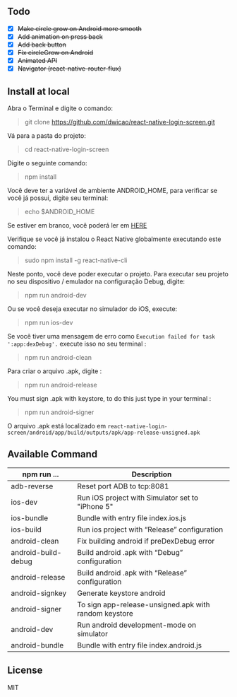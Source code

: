 ## Todo
- [x] ~~Make circle grow on Android more smooth~~
- [x] ~~Add animation on press back~~  
- [x]  ~~Add back button~~  
- [x]  ~~Fix circleGrow on Android~~  
- [x]  ~~Animated API~~  
- [x]  ~~Navigator (react-native-router-flux)~~

## Install at local

Abra o Terminal e digite o comando: 
> git clone https://github.com/dwicao/react-native-login-screen.git


Vá para a pasta do projeto:
> cd react-native-login-screen


Digite o seguinte comando: 
> npm install  

Você deve ter a variável de ambiente ANDROID_HOME, para verificar se você já possui, digite seu terminal:  
> echo $ANDROID_HOME  

Se estiver em branco, você poderá ler em [HERE](https://goo.gl/XSBmwE)  

Verifique se você já instalou o React Native globalmente executando este comando:  
> sudo npm install -g react-native-cli

Neste ponto, você deve poder executar o projeto.
Para executar seu projeto no seu dispositivo / emulador na configuração Debug, digite:
> npm run android-dev  

Ou se você deseja executar no simulador do iOS, execute:
> npm run ios-dev
 
Se você tiver uma mensagem de erro como `Execution failed for task ':app:dexDebug'.` execute isso no seu terminal :  
> npm run android-clean

Para criar o arquivo .apk, digite :  
> npm run android-release  

You must sign .apk with keystore, to do this just type in your terminal :  
> npm run android-signer

O arquivo .apk está localizado em `react-native-login-screen/android/app/build/outputs/apk/app-release-unsigned.apk`

##  Available Command  

| npm run ... | Description |
| --- | --- |
| adb-reverse | Reset port ADB to tcp:8081 |
| ios-dev| Run iOS project with Simulator set to "iPhone 5" |
| ios-bundle | Bundle with entry file index.ios.js |
| ios-build  | Run ios project with “Release” configuration |
| android-clean | Fix building android if preDexDebug error |
| android-build-debug | Build android .apk with “Debug” configuration |
| android-release  | Build android .apk with “Release” configuration  |
| android-signkey  | Generate keystore android  |
| android-signer | To sign app-release-unsigned.apk with random keystore |
| android-dev | Run android development-mode on simulator |
| android-bundle | Bundle with entry file index.android.js |
 

## License
MIT

